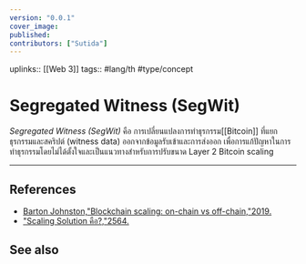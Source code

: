 ```yaml
---
version: "0.0.1"
cover_image:
published:
contributors: ["Sutida"]
---
```

uplinks:: [[Web 3]]
tags:: #lang/th #type/concept

# Segregated Witness (SegWit)
*Segregated Witness (SegWit)* คือ การเปลี่ยนแปลงการทำธุรกรรม[[Bitcoin]] ที่แยกธุรกรรมและสคริปต์ (witness data) ออกจากข้อมูลรับเข้าและการส่งออก เพื่อการแก้ปัญหาในการทำธุรกรรมโดยไม่ได้ตั้งใจและเป็นแนวทางสำหรับการปรับขนาด Layer 2 Bitcoin scaling 

---
## References
- [Barton Johnston,"Blockchain scaling: on-chain vs off-chain,"2019.](https://bdtechtalks.com/2019/09/16/blockchain-scaling-on-chain-vs-off-chain/)
- ["Scaling Solution คือ?,"2564.](https://academy.bitcoinaddict.org/blockchain-scaling-solution/)

## See also


